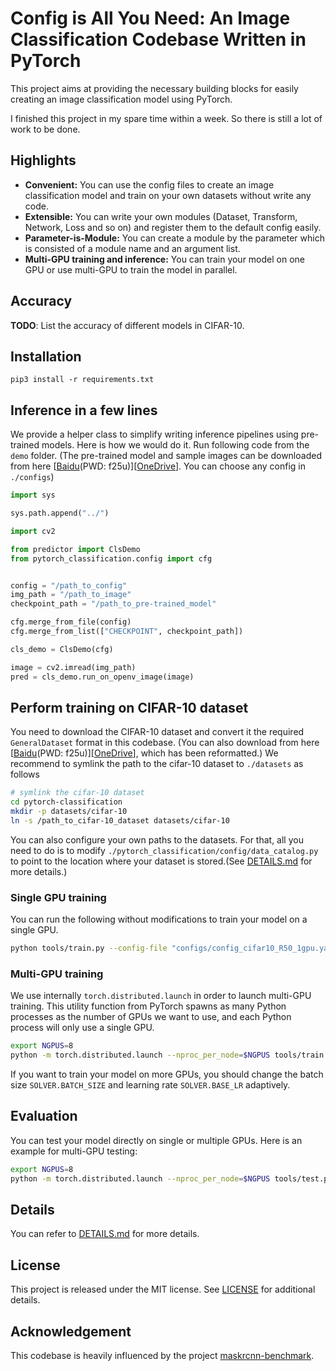# Config is All You Need: An Image Classification Codebase Written in PyTorch

This project aims at providing the necessary building blocks for easily creating an image classification model using PyTorch.

I finished this project in my spare time within a week. So there is still a lot of work to be done.


## Highlights
- **Convenient:** You can use the config files to create an image classification model and train on your own datasets without write any code.
- **Extensible:** You can write your own modules (Dataset, Transform, Network, Loss and so on) and register them to the default config easily.
- **Parameter-is-Module:** You can create a module by the parameter which is consisted of a module name and an argument list.
- **Multi-GPU training and inference:** You can train your model on one GPU or use multi-GPU to train the model in parallel.


## Accuracy

**TODO**: List the accuracy of different models in CIFAR-10.


## Installation
```
pip3 install -r requirements.txt
```

## Inference in a few lines
We provide a helper class to simplify writing inference pipelines using pre-trained models. Here is how we would do it. Run following code from the `demo` folder. (The pre-trained model and sample images can be downloaded from here \[[Baidu](https://pan.baidu.com/s/1z4ABZj9xEaLRvsGO8k6I7g)(PWD: f25u)\]\[[OneDrive](https://1drv.ms/u/s!AhR-Vmbz4T6-dtV6MFbqdsw89XI?e=te5sU7)\]. You can choose any config in `./configs`)
```python
import sys

sys.path.append("../")

import cv2

from predictor import ClsDemo
from pytorch_classification.config import cfg


config = "/path_to_config"
img_path = "/path_to_image"
checkpoint_path = "/path_to_pre-trained_model"

cfg.merge_from_file(config)
cfg.merge_from_list(["CHECKPOINT", checkpoint_path])

cls_demo = ClsDemo(cfg)

image = cv2.imread(img_path)
pred = cls_demo.run_on_openv_image(image)
```

## Perform training on CIFAR-10 dataset
You need to download the CIFAR-10 dataset and convert it the required `GeneralDataset` format in this codebase. (You can also download from here \[[Baidu](https://pan.baidu.com/s/1z4ABZj9xEaLRvsGO8k6I7g)(PWD: f25u)\]\[[OneDrive](https://1drv.ms/u/s!AhR-Vmbz4T6-dtV6MFbqdsw89XI?e=te5sU7)\], which has been reformatted.)
We recommend to symlink the path to the cifar-10 dataset to `./datasets` as follows


```bash
# symlink the cifar-10 dataset
cd pytorch-classification
mkdir -p datasets/cifar-10
ln -s /path_to_cifar-10_dataset datasets/cifar-10
```
You can also configure your own paths to the datasets. For that, all you need to do is to modify `./pytorch_classification/config/data_catalog.py` to point to the location where your dataset is stored.(See [DETAILS.md](DETAILS.md) for more details.)

### Single GPU training
You can run the following without modifications to train your model on a single GPU.
```bash
python tools/train.py --config-file "configs/config_cifar10_R50_1gpu.yaml"
```
### Multi-GPU training
We use internally `torch.distributed.launch` in order to launch multi-GPU training. This utility function from PyTorch spawns as many Python processes as the number of GPUs we want to use, and each Python process will only use a single GPU.

```bash
export NGPUS=8
python -m torch.distributed.launch --nproc_per_node=$NGPUS tools/train.py --config-file "configs/config_cifar10_R50_8gpu.yaml"
```
If you want to train your model on more GPUs, you should change the batch size `SOLVER.BATCH_SIZE` and learning rate `SOLVER.BASE_LR` adaptively.

## Evaluation
You can test your model directly on single or multiple GPUs. Here is an example for multi-GPU testing:
```bash
export NGPUS=8
python -m torch.distributed.launch --nproc_per_node=$NGPUS tools/test.py --config-file "configs/config_cifar10_R50_8gpu.yaml"
```

## Details
You can refer to [DETAILS.md](DETAILS.md) for more details.

  
## License
This project is released under the MIT license. See [LICENSE](LICENSE) for additional details.


## Acknowledgement
This codebase is heavily influenced by the project [maskrcnn-benchmark](https://github.com/facebookresearch/maskrcnn-benchmark).
